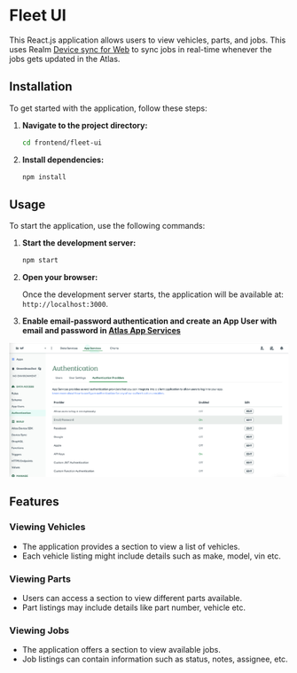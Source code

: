# Fleet UI

This React.js application allows users to view vehicles, parts, and jobs. This uses Realm [Device sync for Web](https://www.mongodb.com/docs/realm/web/install/) to sync jobs in real-time whenever the jobs gets updated in the Atlas. 

## Installation

To get started with the application, follow these steps:

1. **Navigate to the project directory:**

    ```bash
    cd frontend/fleet-ui
    ```

2. **Install dependencies:**

    ```bash
    npm install
    ```

## Usage

To start the application, use the following commands:

1. **Start the development server:**

    ```bash
    npm start
    ```

2. **Open your browser:**

    Once the development server starts, the application will be available at: `http://localhost:3000`.

3. **Enable email-password authentication and create an App User with email and password in [Atlas App Services](https://www.mongodb.com/docs/atlas/app-services/users/create/#manually-create-an-email-password-user)**

![AppUser](../../media/app-services-user-create.png)
  
## Features

### Viewing Vehicles

- The application provides a section to view a list of vehicles.
- Each vehicle listing might include details such as make, model, vin etc.

### Viewing Parts

- Users can access a section to view different parts available.
- Part listings may include details like part number, vehicle etc.

### Viewing Jobs

- The application offers a section to view available jobs.
- Job listings can contain information such as status, notes, assignee, etc.
